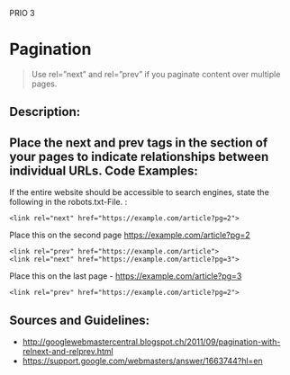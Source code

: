 PRIO 3
# Pagination

> Use rel=”next” and rel=”prev” if you paginate content over multiple pages.

Description:
-
Place the next and prev tags in the <head> section of your pages to indicate relationships between individual URLs.
Code Examples:
-
If the entire website should be accessible to search engines, state the following in the robots.txt-File. :

    <link rel="next" href="https://example.com/article?pg=2">

Place this on the second page https://example.com/article?pg=2

    <link rel="prev" href="https://example.com/article">
    <link rel="next" href="https://example.com/article?pg=3">

Place this on the last page - https://example.com/article?pg=3  

    <link rel="prev" href="https://example.com/article?pg=2">

Sources and Guidelines:
-
 - http://googlewebmastercentral.blogspot.ch/2011/09/pagination-with-relnext-and-relprev.html
 - https://support.google.com/webmasters/answer/1663744?hl=en
